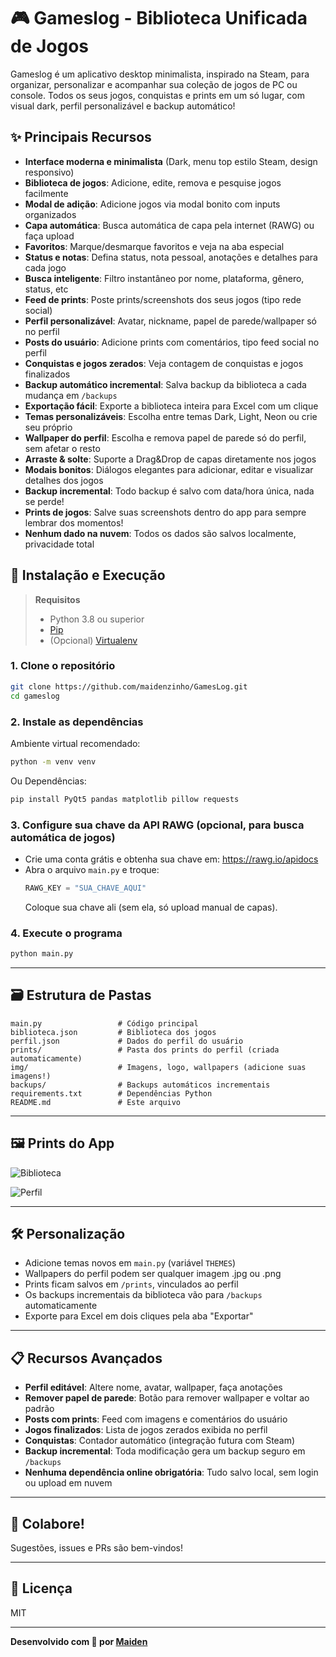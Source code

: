 
# 🎮 Gameslog - Biblioteca Unificada de Jogos

Gameslog é um aplicativo desktop minimalista, inspirado na Steam, para organizar, personalizar e acompanhar sua coleção de jogos de PC ou console. Todos os seus jogos, conquistas e prints em um só lugar, com visual dark, perfil personalizável e backup automático!

## ✨ Principais Recursos

- **Interface moderna e minimalista** (Dark, menu top estilo Steam, design responsivo)
- **Biblioteca de jogos**: Adicione, edite, remova e pesquise jogos facilmente
- **Modal de adição**: Adicione jogos via modal bonito com inputs organizados
- **Capa automática**: Busca automática de capa pela internet (RAWG) ou faça upload
- **Favoritos**: Marque/desmarque favoritos e veja na aba especial
- **Status e notas**: Defina status, nota pessoal, anotações e detalhes para cada jogo
- **Busca inteligente**: Filtro instantâneo por nome, plataforma, gênero, status, etc
- **Feed de prints**: Poste prints/screenshots dos seus jogos (tipo rede social)
- **Perfil personalizável**: Avatar, nickname, papel de parede/wallpaper só no perfil
- **Posts do usuário**: Adicione prints com comentários, tipo feed social no perfil
- **Conquistas e jogos zerados**: Veja contagem de conquistas e jogos finalizados
- **Backup automático incremental**: Salva backup da biblioteca a cada mudança em `/backups`
- **Exportação fácil**: Exporte a biblioteca inteira para Excel com um clique
- **Temas personalizáveis**: Escolha entre temas Dark, Light, Neon ou crie seu próprio
- **Wallpaper do perfil**: Escolha e remova papel de parede só do perfil, sem afetar o resto
- **Arraste & solte**: Suporte a Drag&Drop de capas diretamente nos jogos
- **Modais bonitos**: Diálogos elegantes para adicionar, editar e visualizar detalhes dos jogos
- **Backup incremental**: Todo backup é salvo com data/hora única, nada se perde!
- **Prints de jogos**: Salve suas screenshots dentro do app para sempre lembrar dos momentos!
- **Nenhum dado na nuvem**: Todos os dados são salvos localmente, privacidade total

## 🚀 Instalação e Execução

> **Requisitos**  
> - Python 3.8 ou superior  
> - [Pip](https://pip.pypa.io/en/stable/)  
> - (Opcional) [Virtualenv](https://virtualenv.pypa.io/en/latest/)

### 1. Clone o repositório

```bash
git clone https://github.com/maidenzinho/GamesLog.git
cd gameslog
```

### 2. Instale as dependências

Ambiente virtual recomendado:

```bash
python -m venv venv
```

Ou Dependências:

```bash
pip install PyQt5 pandas matplotlib pillow requests
```

### 3. Configure sua chave da API RAWG (opcional, para busca automática de jogos)

- Crie uma conta grátis e obtenha sua chave em: https://rawg.io/apidocs
- Abra o arquivo `main.py` e troque:
  ```python
  RAWG_KEY = "SUA_CHAVE_AQUI"
  ```
  Coloque sua chave ali (sem ela, só upload manual de capas).

### 4. Execute o programa

```bash
python main.py
```

---

## 🗃️ Estrutura de Pastas

```
main.py                 # Código principal
biblioteca.json         # Biblioteca dos jogos
perfil.json             # Dados do perfil do usuário
prints/                 # Pasta dos prints do perfil (criada automaticamente)
img/                    # Imagens, logo, wallpapers (adicione suas imagens!)
backups/                # Backups automáticos incrementais
requirements.txt        # Dependências Python
README.md               # Este arquivo
```

---

## 🖼️ Prints do App

![Biblioteca](https://github.com/user-attachments/assets/966f9ff2-a1cb-4ae4-ac42-e10b28ccd745)

![Perfil](https://github.com/user-attachments/assets/5e3a95dd-8038-411f-80e2-f93ebfef963b)


---

## 🛠️ Personalização

- Adicione temas novos em `main.py` (variável `THEMES`)
- Wallpapers do perfil podem ser qualquer imagem .jpg ou .png
- Prints ficam salvos em `/prints`, vinculados ao perfil
- Os backups incrementais da biblioteca vão para `/backups` automaticamente
- Exporte para Excel em dois cliques pela aba "Exportar"

---

## 📋 Recursos Avançados

- **Perfil editável**: Altere nome, avatar, wallpaper, faça anotações
- **Remover papel de parede**: Botão para remover wallpaper e voltar ao padrão
- **Posts com prints**: Feed com imagens e comentários do usuário
- **Jogos finalizados**: Lista de jogos zerados exibida no perfil
- **Conquistas**: Contador automático (integração futura com Steam)
- **Backup incremental**: Toda modificação gera um backup seguro em `/backups`
- **Nenhuma dependência online obrigatória**: Tudo salvo local, sem login ou upload em nuvem

---

## 🤝 Colabore!

Sugestões, issues e PRs são bem-vindos!

---

## 📜 Licença

MIT

---

**Desenvolvido com 💜 por [Maiden](https://github.com/maidenzinho)**
